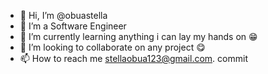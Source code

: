 - 👋 Hi, I’m @obuastella
- 👀 I’m a Software Engineer
- 🌱 I’m currently learning anything i can lay my hands on 😁
- 💞️ I’m looking to collaborate on any project 😋
- 📫 How to reach me stellaobua123@gmail.com. commit

<!---
obuastella/obuastella is a ✨ special ✨ repository because its `README.md` (this file) appears on your GitHub profile.
You can click the Preview link to take a look at your changes.
--->
